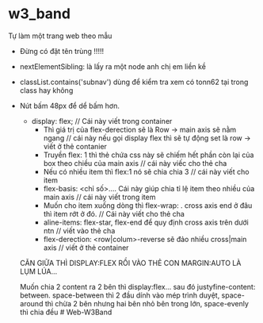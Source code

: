 # w3_band
Tự làm một trang web theo mẫu
- Đừng có đặt tên trùng !!!!!

- nextElementSibling: là lấy ra một node anh chị em liền kề 
- classList.contains('subnav') dùng để kiểm tra xem có tonn62 tại trong class hay không
- Nút bấm 48px để dể bấm hơn.

    -   display: flex; // Cái này viết trong container
        + Thì giá trị của flex-derection sẽ là Row -> main axis sẽ nằm ngang // cái này nếu gọi display flex thì sẽ tự động set là row -> viết ở thẻ contanier
        + Truyền flex: 1 thì thẻ chứa css này sẽ chiếm hết phần còn lại của box theo chiều của main axis // cái này viếc cho thẻ cha
        + Nếu có nhiều item thì flex:1 nó sẽ chia chia 3 // cái này viết cho item
        + flex-basis: <chỉ số>.... Cái này giúp chia tỉ lệ item theo nhiều của main axis // cái này viết trong item
        + Muốn cho item xuống dòng thì flex-wrap: <wrap>. cross axis end ở đâu thì item rớt ở đó. // Cái này viết cho thẻ cha 
        + aline-items: flex-star, flex-end để quy định cross axis trên dưới ntn // viết vào thẻ cha
        + flex-derection: <row|colum>-reverse sẽ đảo nhiều cross|main axis // viết ở thẻ container 
    
    CĂN GIỮA THÌ DISPLAY:FLEX RỒI  VÀO THẺ CON MARGIN:AUTO LÀ LỤM LÚA...

    Muốn chia 2 content ra 2 bên thì display:flex... sau đó justyfine-content: between. 
    space-between thì 2 đầu dính vào mép trình duyệt,
    space-around thì chừa 2 bên nhưng hai bên nhỏ bên trong lớn,
    space-evenly thì chia đều # Web-W3Band

